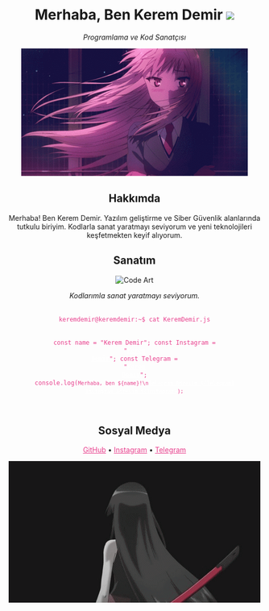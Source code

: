 <!DOCTYPE html>
<html lang="en">
<head>
<meta charset="UTF-8">
<meta name="viewport" content="width=device-width, initial-scale=1.0">
<title>Kerem Demir</title>
</head>
<body>

<h1 align="center">Merhaba, Ben Kerem Demir <img src="https://cdn.iconscout.com/icon/free/png-512/free-c-58-1175247.png?w=22"></h1>
<p align="center">
  <em>Programlama ve Kod Sanatçısı</em>
</p>

<p align="center">
  <a href="https://github.com/keremdemirsec">
  <img src="img/3uvT.gif"></img><p>
  </a>
</p>

<h2 align="center">Hakkımda</h2>
<p align="center">Merhaba! Ben Kerem Demir. Yazılım geliştirme ve Siber Güvenlik alanlarında tutkulu biriyim. Kodlarla sanat yaratmayı seviyorum ve yeni teknolojileri keşfetmekten keyif alıyorum.</p>

<h2 align="center">Sanatım</h2>
<p align="center">
  <img src="https://i.gifer.com/origin/0d/0d46357640ea513cace8602acd97fe27_w200.gif" alt="Code Art">
</p>
<p align="center">
  <em>Kodlarımla sanat yaratmayı seviyorum.</em>
</p>
<pre align="center">
  <code style="color: #e83e8c;">
keremdemir@keremdemir:~$ cat KeremDemir.js

const name = "Kerem Demir";
const Instagram = "<a href="https://wwww.instagram.com/keremdemirsec/" style="color: #fff;">Kerem Demir</a>";
const Telegram = "<a href="https://t.me/keremdemirsec/" style="color: #fff;">Kerem Demir</a>";
console.log(`Merhaba, ben ${name}!\n`<a href="https://wwww.instagram.com/keremdemirsec/" style="color: #fff;">`Telegram Adresim ${Telegram}`</a> <a href="https://wwww.instagram.com/keremdemirsec/" style="color: #fff;">`Instagram Adresim ${Instagram}`</a>`);`
  </code>
</pre>

<h2 align="center">Sosyal Medya</h2>
<p align="center" >
  <a style="color: #e83e8c;" href="https://github.com/keremdemirsec">GitHub</a> •
  <a style="color: #e83e8c;" href="https://www.instagram.com/keremdemirsec/">Instagram</a> •
  <a style="color: #e83e8c;" href="https://t.me/keremdemirsec">Telegram</a>
</p>

<p align="center">
  <img src="img/TS0a.gif" alt="Contribution Grid Snake">
</p>
</body>
</html>
